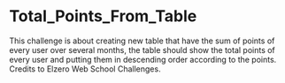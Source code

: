 # Total_Points_From_Table
This challenge is about creating new table that have the sum of points of every user over several months, the table should show the total points of every user and putting them in descending order according to the points. Credits to Elzero Web School Challenges.
